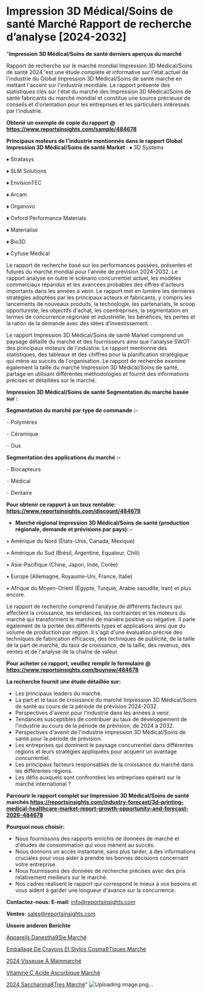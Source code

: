 # Impression 3D Médical/Soins de santé Marché Rapport de recherche d’analyse [2024-2032]

"<strong>Impression 3D Médical/Soins de santé derniers aperçus du marché</strong>

Rapport de recherche sur le marché mondial Impression 3D Médical/Soins de santé 2024 'est une étude complète et informative sur l'état actuel de l'industrie du Global Impression 3D Médical/Soins de santé marché en mettant l'accent sur l'industrie mondiale. Le rapport présente des statistiques clés sur l'état du marché des Impression 3D Médical/Soins de santé fabricants du marché mondial et constitue une source précieuse de conseils et d'orientation pour les entreprises et les particuliers intéressés par l'industrie.

<strong>Obtenir un exemple de copie du rapport @ <a href=https://www.reportsinsights.com/sample/484678>https://www.reportsinsights.com/sample/484678</a></strong>

<strong>Principaux moteurs de l'industrie mentionnés dans le rapport Global Impression 3D Médical/Soins de santé Market</strong> :
♦ 3D Systems

♦ Stratasys

♦ SLM Solutions

♦ EnvisionTEC

♦ Arcam

♦ Organovo

♦ Oxford Performance Materials

♦ Materialise

♦ Bio3D

♦ Cyfuse Medical

Le rapport de recherche basé sur les performances passées, présentes et futures du marché mondial pour l'année de prévision 2024-2032. Le rapport analyse en outre le scénario concurrentiel actuel, les modèles commerciaux répandus et les avancées probables des offres d'acteurs importants dans les années à venir. Le rapport met en lumière les dernières stratégies adoptées par les principaux acteurs et fabricants, y compris les lancements de nouveaux produits, la technologie, les partenariats, le scoop opportuniste, les objectifs d'achat, les coentreprises, la segmentation en termes de concurrence régionale et industrielle, les bénéfices, les pertes et la ration de la demande avec des idées d'investissement. .

Le rapport Impression 3D Médical/Soins de santé Market comprend un paysage détaillé du marché et des fournisseurs ainsi que l'analyse SWOT des principaux moteurs de l'industrie. Le rapport mentionne des statistiques, des tableaux et des chiffres pour la planification stratégique qui mène au succès de l'organisation. Le rapport de recherche examine également la taille du marché Impression 3D Médical/Soins de santé, partage en utilisant différentes méthodologies et fournit des informations précises et détaillées sur le marché.

<strong>Impression 3D Médical/Soins de santé Segmentation du marché basée sur :</strong>

<strong>Segmentation du marché par type de commande :-</strong>

⁃ Polymères

⁃ Céramique

⁃ Ous

<strong>Segmentation des applications du marché :-</strong>

⁃ Biocapteurs

⁃ Médical

⁃ Dentaire

<strong>Pour obtenir ce rapport à un taux rentable: <a href=https://www.reportsinsights.com/discount/484678>https://www.reportsinsights.com/discount/484678</a></strong>
<ul>
  <li><strong>Marché régional Impression 3D Médical/Soins de santé (production régionale, demande et prévisions par pays): -</strong></li>
</ul>
• Amérique du Nord (États-Unis, Canada, Mexique)

• Amérique du Sud (Brésil, Argentine, Equateur, Chili)

• Asie-Pacifique (Chine, Japon, Inde, Corée)

• Europe (Allemagne, Royaume-Uni, France, Italie)

• Afrique du Moyen-Orient (Égypte, Turquie, Arabie saoudite, Iran) et plus encore.

Le rapport de recherche comprend l’analyse de différents facteurs qui affectent la croissance, les tendances, les contraintes et les moteurs du marché qui transforment le marché de manière positive ou négative. Il parle également de la portée des différents types et applications ainsi que du volume de production par région. Il s'agit d'une évaluation précise des techniques de fabrication efficaces, des techniques de publicité, de la taille de la part de marché, du taux de croissance, de la taille, des revenus, des ventes et de l'analyse de la chaîne de valeur.

<strong>Pour acheter ce rapport, veuillez remplir le formulaire @   <a href=https://www.reportsinsights.com/buynow/484678>https://www.reportsinsights.com/buynow/484678</a></strong>

<strong>La recherche fournit une étude détaillée sur:</strong>
<ul>
  <li>Les principaux leaders du marché.</li>
  <li>La part et le taux de croissance du marché Impression 3D Médical/Soins de santé au cours de la période de prévision 2024-2032.</li>
  <li>Perspectives d'avenir pour l'industrie dans les années à venir.</li>
  <li>Tendances susceptibles de contribuer au taux de développement de l'industrie au cours de la période de prévision, de 2024 à 2032.</li>
  <li>Perspectives d'avenir de l'industrie Impression 3D Médical/Soins de santé pour la période de prévision.</li>
  <li>Les entreprises qui dominent le paysage concurrentiel dans différentes régions et leurs stratégies appliquées pour acquérir un avantage concurrentiel.</li>
  <li>Les principaux facteurs responsables de la croissance du marché dans les différentes régions.</li>
  <li>Les défis auxquels sont confrontées les entreprises opérant sur le marché international ?</li>
</ul>

<strong>Parcourir le rapport complet sur Impression 3D Médical/Soins de santé marchés <a href=https://reportsinsights.com/industry-forecast/3d-printing-medical-healthcare-market-report-growth-opportunity-and-forecast-2026-484678>https://reportsinsights.com/industry-forecast/3d-printing-medical-healthcare-market-report-growth-opportunity-and-forecast-2026-484678</a></strong>

<strong>Pourquoi nous choisir:</strong>
<ul>
  <li>Nous fournissons des rapports enrichis de données de marché et d'études de consommation qui vous mènent au succès.</li>
  <li>Nous donnons un accès instantané, sans plus tarder, à des informations cruciales pour vous aider à prendre les bonnes décisions concernant votre entreprise.</li>
  <li>Nous fournissons des données de recherche précises avec des prix relativement meilleurs sur le marché.</li>
  <li>Nos cadres réalisent le rapport qui correspond le mieux à vos besoins et vous aident à garder une longueur d'avance sur la concurrence.</li>
</ul>
<strong>Contactez-nous:
</strong><strong>E-mail:</strong> <a href=mailto:info@reportsinsights.com>info@reportsinsights.com</a>

<strong>Ventes</strong>: <a href=mailto:sales@reportsinsights.com>sales@reportsinsights.com</a>

<strong>Unsere anderen Berichte</strong>

<a href=https://www.linkedin.com/pulse/appareils-danesth%C3%A9sie-march%C3%A9-analyse-des-9oyac/>Appareils Danestha9Sie Marché</a>

<a href=https://www.linkedin.com/pulse/emballage-de-crayons-et-stylos-cosm%C3%A9tiques-march%C3%A9-ufrlc/>Emballage De Crayons Et Stylos Cosma9Tiques Marché</a>

<a href=https://www.linkedin.com/pulse/2024-visseuse-à-mainmarché-segmentation-détaillée-mh8rc/>2024 Visseuse À Mainmarché</a>

<a href=https://www.linkedin.com/pulse/vitamine-c-acide-ascorbique-march%C3%A9-analyse-et-dktlf/>Vitamine C Acide Ascorbique Marché</a>

<a href=https://www.linkedin.com/pulse/2024-saccharim%C3%A8tres-march%C3%A9-analyse-et-tendances-xbxyc/>2024 Saccharima8Tres Marché</a>"
![Uploading image.png…]()
